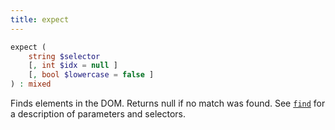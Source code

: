 ```yaml
---
title: expect
---
```


```php
expect (
    string $selector
    [, int $idx = null ]
    [, bool $lowercase = false ]
) : mixed
```

Finds elements in the DOM.
Returns null if no match was found.
See [`find`](./find/) for a description of parameters and selectors.